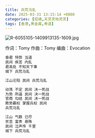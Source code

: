 ```yaml
---
title: 兵荒马乱
date: 2025-03-31 13:15:14 +0800
categories: [招魂,天灵灵地灵灵]
tags: [香港,黑金属,粤语]
---
```


![R-6055105-1409913135-1609.jpg](https://b2.235421.xyz/pic/2025/03/3b53cea25baa58277be7efe84b0d2fd0.jpg)

作词：Tomy
作曲：Tomy
编曲：Evocation

```txt
昏君 恃势 当道
民间 疾苦 内乱
君高处 不知天下事
城下 兵荒马乱

江山沦陷 民间 兵荒马乱

动荡 不定 民间 决一死战
为势 所逼 民间 决一死战
官商 勾结 民间 决一死战
欺势霸权 掌握兵权 民间
兵荒马乱

江山 气数 已尽
贫苦 富贵 悬殊
民间 泣声传 千里
城下 兵荒马乱
```